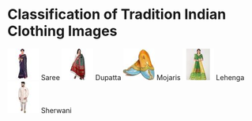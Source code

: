  Classification of Tradition Indian Clothing Images
==============================
![Saree](images_for_readme/smaller_saree.jpeg#left) Saree  ![dupatta><](images_for_readme/dupatta1.jpeg) Dupatta ![mojaris<](images_for_readme/mojaris.jpeg) Mojaris   ![gown](images_for_readme/3506.jpeg#left) Lehenga         
![Sherwani](images_for_readme/6890.jpeg) Sherwani
